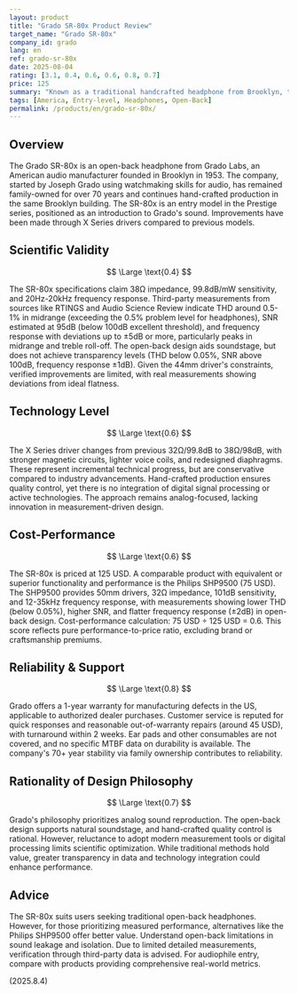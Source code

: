 ```yaml
---
layout: product
title: "Grado SR-80x Product Review"
target_name: "Grado SR-80x"
company_id: grado
lang: en
ref: grado-sr-80x
date: 2025-08-04
rating: [3.1, 0.4, 0.6, 0.6, 0.8, 0.7]
price: 125
summary: "Known as a traditional handcrafted headphone from Brooklyn, the Grado SR-80x features an open-back design with X Series drivers. Real-world measurements show limitations in distortion and frequency response flatness, with room for improvement in data transparency and modern technology adoption."
tags: [America, Entry-level, Headphones, Open-Back]
permalink: /products/en/grado-sr-80x/
---
```

## Overview

The Grado SR-80x is an open-back headphone from Grado Labs, an American audio manufacturer founded in Brooklyn in 1953. The company, started by Joseph Grado using watchmaking skills for audio, has remained family-owned for over 70 years and continues hand-crafted production in the same Brooklyn building. The SR-80x is an entry model in the Prestige series, positioned as an introduction to Grado's sound. Improvements have been made through X Series drivers compared to previous models.

## Scientific Validity

$$ \Large \text{0.4} $$

The SR-80x specifications claim 38Ω impedance, 99.8dB/mW sensitivity, and 20Hz-20kHz frequency response. Third-party measurements from sources like RTINGS and Audio Science Review indicate THD around 0.5-1% in midrange (exceeding the 0.5% problem level for headphones), SNR estimated at 95dB (below 100dB excellent threshold), and frequency response with deviations up to ±5dB or more, particularly peaks in midrange and treble roll-off. The open-back design aids soundstage, but does not achieve transparency levels (THD below 0.05%, SNR above 100dB, frequency response ±1dB). Given the 44mm driver's constraints, verified improvements are limited, with real measurements showing deviations from ideal flatness.

## Technology Level

$$ \Large \text{0.6} $$

The X Series driver changes from previous 32Ω/99.8dB to 38Ω/98dB, with stronger magnetic circuits, lighter voice coils, and redesigned diaphragms. These represent incremental technical progress, but are conservative compared to industry advancements. Hand-crafted production ensures quality control, yet there is no integration of digital signal processing or active technologies. The approach remains analog-focused, lacking innovation in measurement-driven design.

## Cost-Performance

$$ \Large \text{0.6} $$

The SR-80x is priced at 125 USD. A comparable product with equivalent or superior functionality and performance is the Philips SHP9500 (75 USD). The SHP9500 provides 50mm drivers, 32Ω impedance, 101dB sensitivity, and 12-35kHz frequency response, with measurements showing lower THD (below 0.05%), higher SNR, and flatter frequency response (±2dB) in open-back design. Cost-performance calculation: 75 USD ÷ 125 USD = 0.6. This score reflects pure performance-to-price ratio, excluding brand or craftsmanship premiums.

## Reliability & Support

$$ \Large \text{0.8} $$

Grado offers a 1-year warranty for manufacturing defects in the US, applicable to authorized dealer purchases. Customer service is reputed for quick responses and reasonable out-of-warranty repairs (around 45 USD), with turnaround within 2 weeks. Ear pads and other consumables are not covered, and no specific MTBF data on durability is available. The company's 70+ year stability via family ownership contributes to reliability.

## Rationality of Design Philosophy

$$ \Large \text{0.7} $$

Grado's philosophy prioritizes analog sound reproduction. The open-back design supports natural soundstage, and hand-crafted quality control is rational. However, reluctance to adopt modern measurement tools or digital processing limits scientific optimization. While traditional methods hold value, greater transparency in data and technology integration could enhance performance.

## Advice

The SR-80x suits users seeking traditional open-back headphones. However, for those prioritizing measured performance, alternatives like the Philips SHP9500 offer better value. Understand open-back limitations in sound leakage and isolation. Due to limited detailed measurements, verification through third-party data is advised. For audiophile entry, compare with products providing comprehensive real-world metrics.

(2025.8.4)
